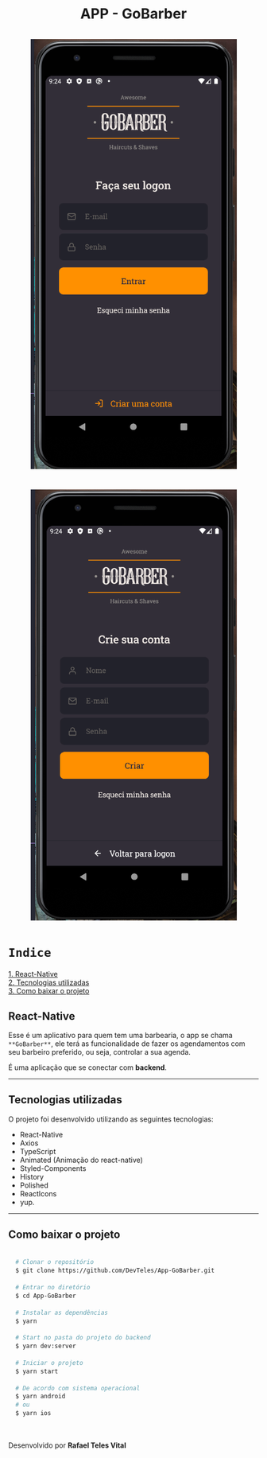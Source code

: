 <h1 align="center">
  APP - GoBarber
  <br /> <br />
  <img src="src/assets/SignIn.png" />
  <br /> <br />
  <img src="src/assets/SignUp.png" />
</h1>

# `Indice`

<a href="#React-Native">1. React-Native</a> <br />
<a href="#Tecnologias-utilizadas">2. Tecnologias utilizadas</a> <br />
<a href="#Como-baixar-o-projeto">3. Como baixar o projeto</a>

## React-Native

Esse é um aplicativo para quem tem uma barbearia, o app se chama `**GoBarber**`, ele terá as funcionalidade de fazer os agendamentos com seu barbeiro preferido, ou seja, controlar a sua agenda.

É uma aplicação que se conectar com **backend**.

---

## Tecnologias utilizadas

O projeto foi desenvolvido utilizando as seguintes tecnologias:

- React-Native
- Axios
- TypeScript
- Animated (Animação do react-native)
- Styled-Components
- History
- Polished
- ReactIcons
- yup.

---
## Como baixar o projeto


```bash

  # Clonar o repositório
  $ git clone https://github.com/DevTeles/App-GoBarber.git

  # Entrar no diretório
  $ cd App-GoBarber

  # Instalar as dependências
  $ yarn

  # Start no pasta do projeto do backend
  $ yarn dev:server

  # Iniciar o projeto
  $ yarn start

  # De acordo com sistema operacional
  $ yarn android
  # ou
  $ yarn ios
```

<br /><br />
Desenvolvido por **Rafael Teles Vital**
